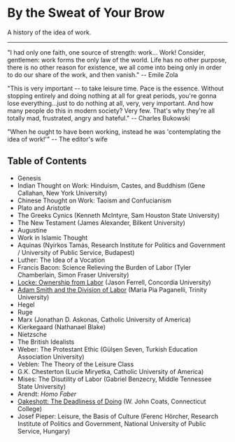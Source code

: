 # By the Sweat of Your Brow

A history of the idea of work.

__________

"I had only one faith, one source of strength: work... Work! Consider, gentlemen:
work forms the only law of the world. Life has no other purpose, there is no
other reason for existence, we all come into being only in order to do our
share of the work, and then vanish." -- Emile Zola

"This is very important -- to take leisure time. Pace is the essence. Without
stopping entirely and doing nothing at all for great periods, you're gonna lose
everything...just to do nothing at all, very, very important. And how many
people do this in modern society? Very few. That's why they're all totally mad,
frustrated, angry and hateful." -- Charles Bukowski

"When he ought to have been working, instead he was 'contemplating the idea of
work!'" -- The editor's wife


## Table of Contents

- Genesis
- Indian Thought on Work: Hinduism, Castes, and Buddhism (Gene Callahan, New
York University)
- Chinese Thought on Work: Taoism and Confucianism
- Plato and Aristotle
- The Greeks Cynics (Kenneth McIntyre, Sam Houston State University)
- The New Testament (James Alexander, Bilkent University)
- Augustine
- Work in Islamic Thought
- Aquinas (Nyirkos Tamás, Research Institute for Politics and Government /
University of Public Service, Budapest)
- Luther: The Idea of a Vocation
- Francis Bacon: Science Relieving the Burden of Labor (Tyler Chamberlain, Simon Fraser University)
- [Locke: Ownership from Labor](abstracts/locke.md) (Jason Ferrell, Concordia University)
- [Adam Smith and the Division of Labor](abstracts/smith.md) (Maria Pia Paganelli, Trinity University)
- Hegel
- Ruge
- Marx (Jonathan D. Askonas, Catholic University of America)
- Kierkegaard (Nathanael Blake)
- Nietzsche
- The British Idealists
- Weber: The Protestant Ethic (Gülşen Seven, Turkish Education Association University)
- Veblen: The Theory of the Leisure Class
- G.K. Chesterton (Lucie Miryetka, Catholic University of America)
- Mises: The Disutility of Labor (Gabriel Benzecry, Middle Tennessee State
University)
- Arendt: *Homo Faber*
- [Oakeshott: The Deadliness of Doing](abstracts/oakeshott.md) (W. John Coats, Connecticut College)
- Josef Pieper: Leisure, the Basis of Culture (Ferenc Hörcher, Research
Institute of Politics and Government, National University of Public Service,
Hungary)

